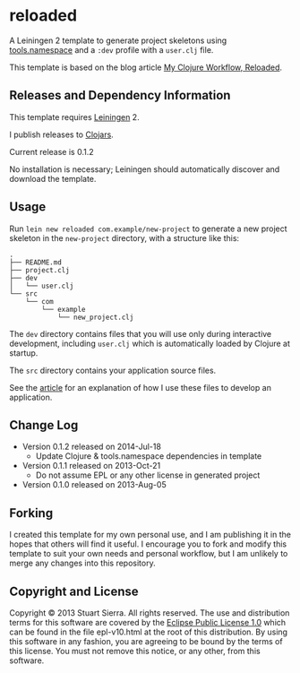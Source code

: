 # reloaded

A Leiningen 2 template to generate project skeletons using
[tools.namespace] and a `:dev` profile with a `user.clj` file.

This template is based on the blog article [My Clojure Workflow, Reloaded].

[tools.namespace]: https://github.com/clojure/tools.namespace
[My Clojure Workflow, Reloaded]: http://thinkrelevance.com/blog/2013/06/04/clojure-workflow-reloaded


## Releases and Dependency Information

This template requires [Leiningen] 2.

I publish releases to [Clojars].

Current release is 0.1.2

No installation is necessary; Leiningen should automatically discover
and download the template.

[Leiningen]: http://leiningen.org/
[Clojars]: http://clojars.org/


## Usage

Run `lein new reloaded com.example/new-project` to generate a new
project skeleton in the `new-project` directory, with a structure like
this:

    .
    ├── README.md
    ├── project.clj
    ├── dev
    │   └── user.clj
    └── src
        └── com
            └── example
                └── new_project.clj

The `dev` directory contains files that you will use only during
interactive development, including `user.clj` which is automatically
loaded by Clojure at startup.

The `src` directory contains your application source files.

See the [article] for an explanation of how I use these files to
develop an application.

[article]: http://thinkrelevance.com/blog/2013/06/04/clojure-workflow-reloaded


## Change Log

* Version 0.1.2 released on 2014-Jul-18
  * Update Clojure & tools.namespace dependencies in template
* Version 0.1.1 released on 2013-Oct-21
  * Do not assume EPL or any other license in generated project
* Version 0.1.0 released on 2013-Aug-05


## Forking

I created this template for my own personal use, and I am publishing
it in the hopes that others will find it useful. I encourage you to
fork and modify this template to suit your own needs and personal
workflow, but I am unlikely to merge any changes into this repository.


## Copyright and License

Copyright © 2013 Stuart Sierra. All rights reserved. The use and
distribution terms for this software are covered by the
[Eclipse Public License 1.0] which can be found in the file
epl-v10.html at the root of this distribution. By using this software
in any fashion, you are agreeing to be bound by the terms of this
license. You must not remove this notice, or any other, from this
software.

[Eclipse Public License 1.0]: http://opensource.org/licenses/eclipse-1.0.php
